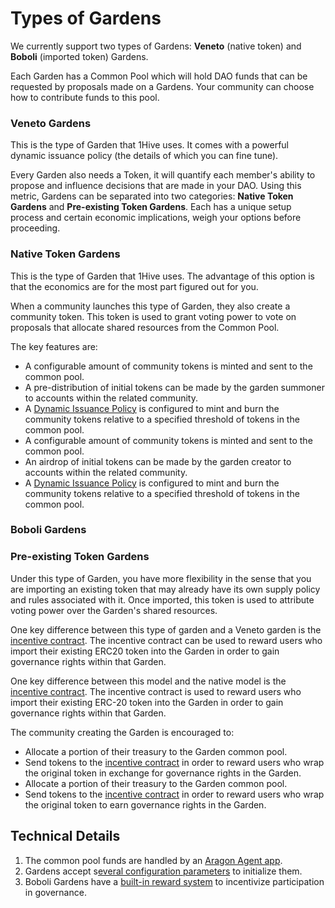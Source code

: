 # Types of Gardens

We currently support two types of Gardens: **Veneto** \(native token\)  and  **Boboli** \(imported token\) Gardens.

Each Garden has a Common Pool which will hold DAO funds that can be requested by proposals made on a Gardens. Your community can choose how to contribute funds to this pool.

### Veneto Gardens

This is the type of Garden that 1Hive uses. It comes with a powerful dynamic issuance policy \(the details of which you can fine tune\).

Every Garden also needs a Token, it will quantify each member's ability to propose and influence decisions that are made in your DAO. Using this metric, Gardens can be separated into two categories: **Native Token Gardens** and **Pre-existing Token Gardens**. Each has a unique setup process and certain economic implications, weigh your options before proceeding.

### Native Token Gardens

This is the type of Garden that 1Hive uses. The advantage of this option is that the economics are for the most part figured out for you.

When a community launches this type of Garden, they also create a community token. This token is used to grant voting power to vote on proposals that allocate shared resources from the Common Pool.

The key features are:

* A configurable amount of community tokens is minted and sent to the common pool.
* A pre-distribution of initial tokens can be made by the garden summoner to accounts within the related community.
* A [Dynamic Issuance Policy](https://forum.1hive.org/t/dynamic-honey-supply-policy-proposal/2224) is configured to mint and burn the community tokens relative to a specified threshold of tokens in the common pool.
* A configurable amount of community tokens is minted and sent to the common pool.
* An airdrop of initial tokens can be made by the garden creator to accounts within the related community.
* A [Dynamic Issuance Policy](https://forum.1hive.org/t/dynamic-honey-supply-policy-proposal/2224) is configured to mint and burn the community tokens relative to a specified threshold of tokens in the common pool.

### Boboli Gardens

### Pre-existing Token Gardens

Under this type of Garden, you have more flexibility in the sense that you are importing an existing token that may already have its own supply policy and rules associated with it. Once imported, this token is used to attribute voting power over the Garden's shared resources.

One key difference between this type of garden and a Veneto garden is the [incentive contract](https://github.com/1Hive/unipool). The incentive contract can be used to reward users who import their existing ERC20 token into the Garden in order to gain governance rights within that Garden.

One key difference between this model and the native model is the [incentive contract](https://github.com/1Hive/unipool). The incentive contract is used to reward users who import their existing ERC-20 token into the Garden in order to gain governance rights within that Garden.

The community creating the Garden is encouraged to:

* Allocate a portion of their treasury to the Garden common pool.
* Send tokens to the [incentive contract](https://github.com/1Hive/unipool) in order to reward users who wrap the original token in exchange for governance rights in the Garden.
* Allocate a portion of their treasury to the Garden common pool.
* Send tokens to the [incentive contract](https://github.com/1Hive/unipool) in order to reward users who wrap the original token to earn governance rights in the Garden.

## Technical Details

1. The common pool funds are handled by an [Aragon Agent app](https://aragon.org/agent).
2. Gardens accept s[everal configuration parameters](../documentation-for-developers/apps/) to initialize them.
3. Boboli Gardens have a [built-in reward system](../garden-creators/byot-garden-wrapping-incentive.md) to incentivize participation in governance.

